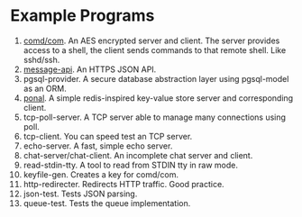 # Example Programs

1. [comd/com](comd.md). An AES encrypted server and client. The server provides access to a shell, the client sends commands to that remote shell. Like sshd/ssh.
2. [message-api](https-api.md). An HTTPS JSON API.
3. pgsql-provider. A secure database abstraction layer using pgsql-model as an ORM.
4. [ponal](ponal.md). A simple redis-inspired key-value store server and corresponding client.
5. tcp-poll-server. A TCP server able to manage many connections using poll.
6. tcp-client. You can speed test an TCP server.
7. echo-server. A fast, simple echo server.
8. chat-server/chat-client. An incomplete chat server and client.
9. read-stdin-tty. A tool to read from STDIN tty in raw mode.
10. keyfile-gen. Creates a key for comd/com.
11. http-redirecter. Redirects HTTP traffic. Good practice.
12. json-test. Tests JSON parsing.
13. queue-test. Tests the queue implementation.
